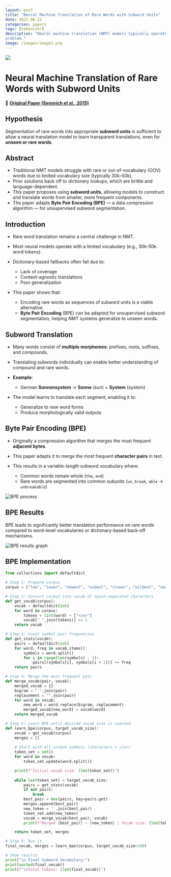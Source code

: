 ```yaml
---
layout: post
title: "Neural Machine Translation of Rare Words with Subword Units"
date: 2025-06-12
categories: papers
tags: [tokenizer]
description: "Neural machine translation (NMT) models typically operate with a fixed vocabulary, but translation is an open-vocabulary
problem."
image: /images/image1.png
---
```


<img src="{{ '/poster/tokenizer.png' | relative_url }}">



# Neural Machine Translation of Rare Words with Subword Units

🔗 [**Original Paper (Sennrich et al., 2015)**](https://arxiv.org/pdf/1508.07909)

## Hypothesis

Segmentation of rare words into appropriate **subword units** is sufficient to allow a neural translation model to learn transparent translations, even for **unseen or rare words**.



## Abstract 

* Traditional NMT models struggle with rare or out-of-vocabulary (OOV) words due to limited vocabulary size (typically 30k–50k).
* Prior solutions back off to dictionary lookups, which are brittle and language-dependent.
* This paper proposes using **subword units**, allowing models to construct and translate words from smaller, more frequent components.
* The paper adapts **Byte Pair Encoding (BPE)** — a data compression algorithm — for unsupervised subword segmentation.



## Introduction

* Rare word translation remains a central challenge in NMT.
* Most neural models operate with a limited vocabulary (e.g., 30k-50k word tokens).
* Dictionary-based fallbacks often fail due to:

  * Lack of coverage
  * Context-agnostic translations
  * Poor generalization
* This paper shows that:

  * Encoding rare words as sequences of subword units is a viable alternative.
  * **Byte Pair Encoding** (BPE) can be adapted for unsupervised subword segmentation, helping NMT systems generalize to unseen words.



## Subword Translation

* Many words consist of **multiple morphemes**: prefixes, roots, suffixes, and compounds.
* Translating subwords individually can enable better understanding of compound and rare words.
* **Example**:

  * German **Sonnensystem** → **Sonne** (sun) + **System** (system)
* The model learns to translate each segment, enabling it to:

  * Generalize to new word forms
  * Produce morphologically valid outputs



## Byte Pair Encoding (BPE)

* Originally a compression algorithm that merges the most frequent **adjacent bytes**.
* This paper adapts it to merge the most frequent **character pairs** in text.
* This results in a variable-length subword vocabulary where:

  * Common words remain whole (`the`, `and`)
  * Rare words are segmented into common subunits (`un`, `break`, `able` → `unbreakable`)

<img src="{{ '/images/tokenizer/image1.png' | relative_url }}" alt="BPE process">



## BPE Results

BPE leads to significantly better translation performance on rare words compared to word-level vocabularies or dictionary-based back-off mechanisms.

<img src="{{ '/images/tokenizer/image2.png' | relative_url }}" alt="BPE results graph">


## BPE Implementation

```python
from collections import defaultdict

# Step 1: Prepare corpus
corpus = ["low", "lower", "newest", "widest", "slower", "wildest", "newer", "lowest"]

# Step 2: Convert corpus into vocab of space-separated characters
def get_vocab(corpus):
    vocab = defaultdict(int)
    for word in corpus:
        tokens = list(word) + ["</w>"]
        vocab[" ".join(tokens)] += 1
    return vocab

# Step 3: Count symbol pair frequencies
def get_stats(vocab):
    pairs = defaultdict(int)
    for word, freq in vocab.items():
        symbols = word.split()
        for i in range(len(symbols) - 1):
            pairs[(symbols[i], symbols[i + 1])] += freq
    return pairs

# Step 4: Merge the most frequent pair
def merge_vocab(pair, vocab):
    merged_vocab = {}
    bigram = " ".join(pair)
    replacement = "".join(pair)
    for word in vocab:
        new_word = word.replace(bigram, replacement)
        merged_vocab[new_word] = vocab[word]
    return merged_vocab

# Step 5: Learn BPE until desired vocab size is reached
def learn_bpe(corpus, target_vocab_size):
    vocab = get_vocab(corpus)
    merges = []
    
    # Start with all unique symbols (characters + </w>)
    token_set = set()
    for word in vocab:
        token_set.update(word.split())

    print(f"Initial vocab size: {len(token_set)}")
    
    while len(token_set) < target_vocab_size:
        pairs = get_stats(vocab)
        if not pairs:
            break
        best_pair = max(pairs, key=pairs.get)
        merges.append(best_pair)
        new_token = ''.join(best_pair)
        token_set.add(new_token)
        vocab = merge_vocab(best_pair, vocab)
        print(f"Merged {best_pair} → {new_token} | Vocab size: {len(token_set)}")

    return token_set, merges

# Step 6: Run it
final_vocab, merges = learn_bpe(corpus, target_vocab_size=100)

# Show results
print("\n Final Subword Vocabulary:")
print(sorted(final_vocab))
print(f"\nTotal tokens: {len(final_vocab)}")
```